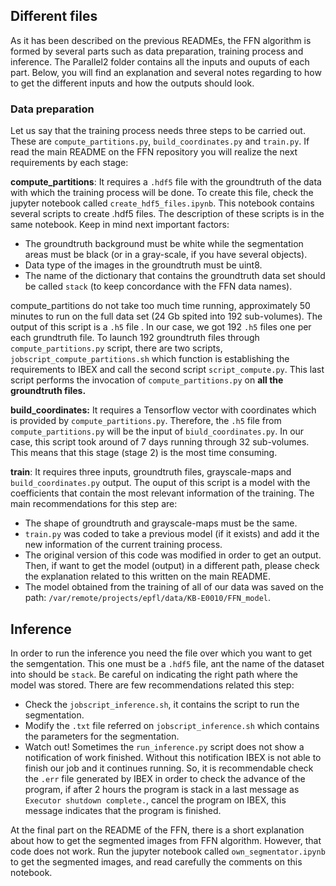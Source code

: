 ## Different files
As it has been described on the previous READMEs, the FFN algorithm is formed by several parts such as  data preparation, training process and  inference. The Parallel2 folder contains all the inputs and ouputs of each part. Below, you will find an explanation and several notes regarding to how to get the different inputs and how the outputs should look.

### Data preparation
Let us say that the training process needs three steps to be carried out. These are `compute_partitions.py`, `build_coordinates.py` and `train.py`. If read the main README on the FFN repository you will realize the next requirements by each stage:

**compute_partitions**: It requires a `.hdf5` file with the groundtruth of the data with which the training process will be done. To create this file, check the jupyter notebook called `create_hdf5_files.ipynb`. This notebook contains several scripts to create .hdf5 files. The description of these scripts is in the same notebook. Keep in mind next important factors:

- The groundtruth background must be white while the segmentation areas must be black (or in a gray-scale, if you have several objects).
- Data type of the images in the groundtruth must be uint8.
- The name of the dictionary that contains the groundtruth data set should be called `stack` (to keep concordance with the FFN data names).

compute_partitions do not take too much time running, approximately 50 minutes to run on the full data set (24 Gb spited into 192 sub-volumes). The output of this script is a `.h5` file . In our case, we got 192 `.h5` files one per each grundtruth file. To launch 192 groundtruth files through `compute_partitions.py` script, there are two scripts, `jobscript_compute_partitions.sh` which function is establishing the requirements to IBEX and call the second script `script_compute.py`. This last script performs the invocation of `compute_partitions.py` on **all the groundtruth files.**

**build_coordinates:** It requires a Tensorflow vector with coordinates which is provided by `compute_partitions.py`. Therefore, the `.h5` file from `compute_partitions.py` will be the input of `biuld_coordinates.py`.  In our case, this script took around of 7 days running through 32 sub-volumes. This means that this stage (stage 2) is the most time consuming.

**train**: It requires three inputs, groundtruth files, grayscale-maps and `build_coordinates.py` output. The ouput of this script is a model with the coefficients that contain the most relevant information of the training. The  main recommendations for this step are:

- The shape of groundtruth and grayscale-maps must be the same.
- `train.py` was coded to take a previous model (if it exists) and add it the new information of the current training process.
- The original version of this code was modified in order to get an output. Then, if want to get the model (output) in a different path, please check the explanation related to this written on the main README.
- The model obtained from the training of all of our data was saved on the path: `/var/remote/projects/epfl/data/KB-E0010/FFN_model`. 

## Inference
In order to run the inference you need the file over which you want to get the semgentation. This one must be a `.hdf5` file, ant the name of the dataset into should be `stack`. Be careful on indicating the right path where the model was stored. There are few recommendations related this step:
- Check the `jobscript_inference.sh`, it contains the script to run the segmentation.
- Modify the `.txt` file referred on `jobscript_inference.sh` which contains the parameters for the segmentation.
- Watch out! Sometimes the `run_inference.py` script does not show a notification of work finished. Without this notification IBEX is not able to finish our job and it continues running. So, it is recommendable check the `.err` file generated by IBEX in order to check the advance of the program, if after 2 hours the program is stack in a last message as `Executor shutdown complete.`, cancel the program on IBEX, this message indicates that the program is finished.

At the final part  on the README of the FFN, there is a short explanation about how to get the segmented images from FFN algorithm. However, that code does not work. Run the jupyter notebook called `own_segmentator.ipynb` to get the segmented images, and read carefully the comments on this  notebook.
